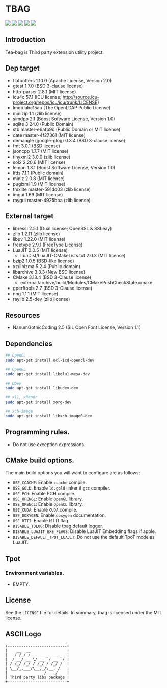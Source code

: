 # TBAG

[![](https://travis-ci.org/osom8979/tbag.svg?branch=master)](https://travis-ci.org/osom8979/tbag "TravisCI Build Status")
[![](https://ci.appveyor.com/api/projects/status/github/osom8979/tbag?branch=master&svg=true)](https://ci.appveyor.com/project/osom8979/tbag "AppVeyor Build Status")
[![](https://codecov.io/gh/osom8979/tbag/branch/master/graph/badge.svg)](https://codecov.io/gh/osom8979/tbag "Codecov Coverage Status")
[![](https://images.microbadger.com/badges/version/osom8979/tbag.svg)](https://hub.docker.com/r/osom8979/tbag "DockerHub Container Version")
[![](https://img.shields.io/badge/license-MIT-blue.svg)](LICENSE "MIT License")

## Introduction

Tea-bag is Third party extension utility project.

## Dep target

- flatbuffers 1.10.0 (Apache License, Version 2.0)
- gtest 1.7.0 (BSD 3-clause license)
- http-parser 2.8.1 (MIT license)
- icu4c 57.1 (ICU license; http://source.icu-project.org/repos/icu/icu/trunk/LICENSE)
- lmdb bbc15ab (The OpenLDAP Public License)
- minizip 1.1 (zlib license)
- simdpp 2.1 (Boost Software License, Version 1.0)
- sqlite 3.24.0 (Public Domain)
- stb master-e6afb9c (Public Domain or MIT license)
- date master-4f27361 (MIT license)
- demangle (google-glog) 0.3.4 (BSD 3-clause license)
- fmt 3.0.1 (BSD license)
- jsoncpp 1.7.7 (MIT license)
- tinyxml2 3.0.0 (zlib license)
- sol2 2.20.6 (MIT license)
- lemon 1.3.1 (Boost Software License, Version 1.0)
- lfds 7.1.1 (Public domain)
- miniz 2.0.8 (MIT license)
- pugixml 1.9 (MIT license)
- tmxlite master-591dd03 (zlib license)
- imgui 1.69 (MIT license)
- raygui master-4925bba (zlib license)

## External target

- libressl 2.5.1 (Dual license; OpenSSL & SSLeay)
- zlib 1.2.11 (zlib license)
- libuv 1.22.0 (MIT license)
- freetype 2.9.1 (FreeType License)
- LuaJIT 2.0.5 (MIT license)
  - LuaDist/LuaJIT-CMakeLists.txt 2.0.3 (MIT license)
- bzip2 1.0.5 (BSD-like license)
- xz/liblzma 5.2.4 (Public domain)
- libarchive 3.3.3 (New BSD license)
- CMake 3.13.4 (BSD 3-Clause license)
  - external/archive/build/Modules/CMakePushCheckState.cmake
- gperftools 2.7 (BSD 3-Clause license)
- nng 1.1.1 (MIT license)
- raylib 2.5-dev (zlib license)

## Resources

- NanumGothicCoding 2.5 (SIL Open Font License, Version 1.1)

## Dependencies

```bash
## OpenCL
sudo apt-get install ocl-icd-opencl-dev

## OpenGL
sudo apt-get install libglu1-mesa-dev

## UDev
sudo apt-get install libudev-dev

## x11, xRandr
sudo apt-get install xorg-dev

## xcb-image
sudo apt-get install libxcb-image0-dev
```

## Programming rules.

- Do not use exception expressions.
 
## CMake build options.

The main build options you will want to configure are as follows:

* `USE_CCACHE`: Enable `ccache` compile.
* `USE_GOLD`: Enable `ld.gold` linker if `gcc` compiler.
* `USE_PCH`: Enable PCH compile.
* `USE_OPENGL`: Enable `OpenGL` library.
* `USE_OPENCL`: Enable `OpenCL` library.
* `USE_CUDA`: Enable `CUDA` compile.
* `USE_DOXYGEN`: Enable `doxygen` documentation.
* `USE_RTTI`: Enable RTTI flag.
* `DISABLE_TDLOG`: Disable tbag default logger.
* `DISABLE_LUAJIT_EXE_FLAGS`: Disable LuaJIT Embedding flags if apple.
* `DISABLE_DEFAULT_TPOT_LUAJIT`: Do not use the default TpoT mode as LuaJIT.

## Tpot

### Environment variables.

* EMPTY.

## License

See the `LICENSE` file for details. In summary, tbag is licensed under the MIT license.

## ASCII Logo

```
+--------------------------+
|    __  __                |
|   / /_/ /_  ____ _____ _ |
|  / __/ __ \/ __ `/ __ `/ |
| / /_/ /_/ / /_/ / /_/ /  |
| \__/_.___/\__,_/\__, /   |
|                /____/    |
| Third party libs package |
+--------------------------+
```

